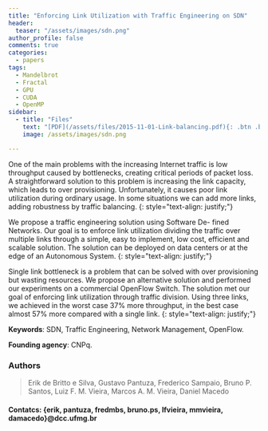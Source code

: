 ```yaml
---
title: "Enforcing Link Utilization with Traffic Engineering on SDN"
header:
  teaser: "/assets/images/sdn.png"
author_profile: false
comments: true
categories:
  - papers
tags:
  - Mandelbrot
  - Fractal
  - GPU
  - CUDA
  - OpenMP
sidebar:
  - title: "Files"
    text: "[PDF](/assets/files/2015-11-01-Link-balancing.pdf){: .btn .btn--success}"
    image: /assets/images/sdn.png

---
```


One of the main problems with the increasing Internet traffic is low throughput caused by bottlenecks, creating critical periods of packet loss. A straightforward solution to this problem is increasing the link capacity, which leads to over provisioning. Unfortunately, it causes poor link utilization during ordinary usage. In some situations we can add more links, adding robustness by traffic balancing.
{: style="text-align: justify;"}

We propose a traffic engineering solution using Software De- fined Networks. Our goal is to enforce link utilization dividing the traffic over multiple links through a simple, easy to implement, low cost, efficient and scalable solution. The solution can be deployed on data centers or at the edge of an Autonomous System.
{: style="text-align: justify;"}

Single link bottleneck is a problem that can be solved with over provisioning but wasting resources. We propose an alternative solution and performed our experiments on a commercial OpenFlow Switch. The solution met our goal of enforcing link utilization through traffic division. Using three links, we achieved in the worst case 37% more throughput, in the best case almost 57% more compared with a single link.
{: style="text-align: justify;"}

**Keywords**: SDN, Traffic Engineering, Network Management, OpenFlow.

**Founding agency**: CNPq.

### Authors
> Erik de Britto e Silva, Gustavo Pantuza, Frederico Sampaio, Bruno P. Santos, Luiz F. M. Vieira, Marcos A. M. Vieira, Daniel Macedo

#### Contatcs: {erik, pantuza, fredmbs, bruno.ps, lfvieira, mmvieira, damacedo}@dcc.ufmg.br





